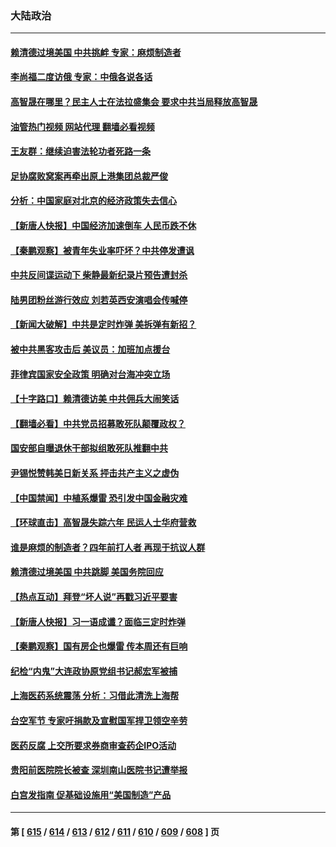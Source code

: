 ### 大陆政治
---
#### [赖清德过境美国 中共挑衅 专家：麻烦制造者](../../pages/ncid277/n14054507.md?08161645) 
#### [李尚福二度访俄 专家：中俄各说各话](../../pages/ncid277/n14054863.md?08161645) 
#### [高智晟在哪里？民主人士在法拉盛集会 要求中共当局释放高智晟](../../pages/ncid277/n14054848.md?08161645) 
#### [油管热门视频 网站代理 翻墙必看视频](http://138.2.39.72:81/youtube.html?epic-marker?08161645)
#### [王友群：继续迫害法轮功者死路一条](../../pages/ncid277/n14054575.md?08161645) 
#### [足协腐败窝案再牵出原上港集团总裁严俊](../../pages/ncid277/n14054756.md?08161645) 
#### [分析：中国家庭对北京的经济政策失去信心](../../pages/ncid277/n14054656.md?08161645) 
#### [【新唐人快报】中国经济加速倒车 人民币跌不休](../../pages/ncid277/n14054716.md?08161645) 
#### [【秦鹏观察】被青年失业率吓坏？中共停发遭讽](../../pages/ncid277/n14054698.md?08161645) 
#### [中共反间谍运动下 柴静最新纪录片预告遭封杀](../../pages/ncid277/n14054674.md?08161645) 
#### [陆男团粉丝游行效应 刘若英西安演唱会传喊停](../../pages/ncid277/n14054567.md?08161645) 
#### [【新闻大破解】中共是定时炸弹 美拆弹有新招？](../../pages/ncid277/n14054528.md?08161645) 
#### [被中共黑客攻击后 美议员：加班加点援台](../../pages/ncid277/n14054542.md?08161645) 
#### [菲律宾国家安全政策 明确对台海冲突立场](../../pages/ncid277/n14054522.md?08161645) 
#### [【十字路口】赖清德访美 中共佣兵大闹笑话](../../pages/ncid277/n14054371.md?08161645) 
#### [【翻墙必看】中共党员招募敢死队颠覆政权？](../../pages/ncid277/n14054366.md?08161645) 
#### [国安部自曝退休干部拟组敢死队推翻中共](../../pages/ncid277/n14054218.md?08161645) 
#### [尹锡悦赞韩美日新关系 抨击共产主义之虚伪](../../pages/ncid277/n14054236.md?08161645) 
#### [【中国禁闻】中植系爆雷 恐引发中国金融灾难](../../pages/ncid277/n14052896.md?08161645) 
#### [【环球直击】高智晟失踪六年 民运人士华府营救](../../pages/ncid277/n14052900.md?08161645) 
#### [谁是麻烦的制造者？四年前打人者 再现于抗议人群](../../pages/ncid277/n14054123.md?08161645) 
#### [赖清德过境美国 中共跳脚 美国务院回应](../../pages/ncid277/n14054021.md?08161645) 
#### [【热点互动】拜登“坏人说”再戳习近平要害](../../pages/ncid277/n14053991.md?08161645) 
#### [【新唐人快报】习一语成谶？面临三定时炸弹](../../pages/ncid277/n14053984.md?08161645) 
#### [【秦鹏观察】国有房企也爆雷 传本周还有巨响](../../pages/ncid277/n14053887.md?08161645) 
#### [纪检“内鬼”大连政协原党组书记郝宏军被捕](../../pages/ncid277/n14053931.md?08161645) 
#### [上海医药系统震荡 分析：习借此清洗上海帮](../../pages/ncid277/n14053894.md?08161645) 
#### [台空军节 专家吁捐款及宣慰国军捍卫领空辛劳](../../pages/ncid277/n14053625.md?08161645) 
#### [医药反腐 上交所要求券商审查药企IPO活动](../../pages/ncid277/n14053889.md?08161645) 
#### [贵阳前医院院长被查 深圳南山医院书记遭举报](../../pages/ncid277/n14053633.md?08161645) 
#### [白宫发指南 促基础设施用“美国制造”产品](../../pages/ncid277/n14053837.md?08161645) 

---
#### 第 [ [615](./615.md?08161645) / [614](./614.md?08161645) / [613](./613.md?08161645) / [612](./612.md?08161645) / [611](./611.md?08161645) / [610](./610.md?08161645) / [609](./609.md?08161645) / [608](./608.md?08161645) ] 页
